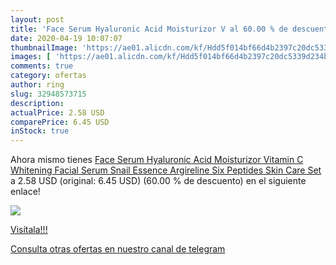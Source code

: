 ```yaml
---
layout: post
title: 'Face Serum Hyaluronic Acid Moisturizor V al 60.00 % de descuento'
date: 2020-04-19 10:07:07
thumbnailImage: 'https://ae01.alicdn.com/kf/Hdd5f014bf66d4b2397c20dc5339d234b5/Face-Serum-Hyaluronic-Acid-Moisturizor-Vitamin-C-Whitening-Facial-Serum-Snail-Essence-Argireline-Six-Peptides-Skin.jpg_350x350._SL200_.jpg'
images: [ 'https://ae01.alicdn.com/kf/Hdd5f014bf66d4b2397c20dc5339d234b5/Face-Serum-Hyaluronic-Acid-Moisturizor-Vitamin-C-Whitening-Facial-Serum-Snail-Essence-Argireline-Six-Peptides-Skin.jpg_350x350._SL200_.jpg' ]
comments: true
category: ofertas
author: ring
slug: 32948573715
description:
actualPrice: 2.58 USD
comparePrice: 6.45 USD
inStock: true
---
```


Ahora mismo tienes [Face Serum Hyaluronic Acid Moisturizor Vitamin C Whitening Facial Serum Snail Essence Argireline Six Peptides Skin Care Set](https://www.amazon.com/dp/32948573715/?tag=redken08-20) a 2.58 USD (original: 6.45 USD) (60.00 %  de descuento) en el siguiente enlace!

[![](https://ae01.alicdn.com/kf/Hdd5f014bf66d4b2397c20dc5339d234b5/Face-Serum-Hyaluronic-Acid-Moisturizor-Vitamin-C-Whitening-Facial-Serum-Snail-Essence-Argireline-Six-Peptides-Skin.jpg_350x350._SL200_.jpg)](https://www.amazon.com/dp/32948573715/?tag=redken08-20)

[Visítala!!!](https://www.amazon.com/dp/32948573715/?tag=redken08-20)

[Consulta otras ofertas en nuestro canal de telegram](https://t.me/s/ofertas25)

